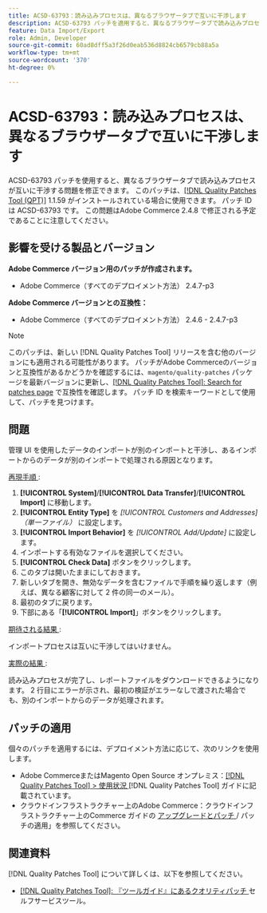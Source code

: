 ```yaml
---
title: ACSD-63793：読み込みプロセスは、異なるブラウザータブで互いに干渉します
description: ACSD-63793 パッチを適用すると、異なるブラウザータブで読み込みプロセスが互いに干渉するAdobe Commerceの問題を修正できます。
feature: Data Import/Export
role: Admin, Developer
source-git-commit: 60ad8dff5a3f26d0eab536d8824cb6579cb88a5a
workflow-type: tm+mt
source-wordcount: '370'
ht-degree: 0%

---
```



# ACSD-63793：読み込みプロセスは、異なるブラウザータブで互いに干渉します

ACSD-63793 パッチを使用すると、異なるブラウザータブで読み込みプロセスが互いに干渉する問題を修正できます。 このパッチは、[[!DNL Quality Patches Tool (QPT)]](/help/tools/quality-patches-tool/quality-patches-tool-to-self-serve-quality-patches.md) 1.1.59 がインストールされている場合に使用できます。 パッチ ID は ACSD-63793 です。 この問題はAdobe Commerce 2.4.8 で修正される予定であることに注意してください。

## 影響を受ける製品とバージョン

**Adobe Commerce バージョン用のパッチが作成されます。**

* Adobe Commerce（すべてのデプロイメント方法） 2.4.7-p3

**Adobe Commerce バージョンとの互換性：**

* Adobe Commerce（すべてのデプロイメント方法） 2.4.6 - 2.4.7-p3

>[!NOTE]
>
>このパッチは、新しい [!DNL Quality Patches Tool] リリースを含む他のバージョンにも適用される可能性があります。 パッチがAdobe Commerceのバージョンと互換性があるかどうかを確認するには、`magento/quality-patches` パッケージを最新バージョンに更新し、[[!DNL Quality Patches Tool]: Search for patches page](https://experienceleague.adobe.com/tools/commerce-quality-patches/index.html) で互換性を確認します。 パッチ ID を検索キーワードとして使用して、パッチを見つけます。

## 問題

管理 UI を使用したデータのインポートが別のインポートと干渉し、あるインポートからのデータが別のインポートで処理される原因となります。

<u> 再現手順 </u>:

1. **[!UICONTROL System]**/**[!UICONTROL Data Transfer]**/**[!UICONTROL Import]** に移動します。
1. **[!UICONTROL Entity Type]** を *[!UICONTROL Customers and Addresses]（単一ファイル）* に設定します。
1. **[!UICONTROL Import Behavior]** を *[!UICONTROL Add/Update]* に設定します。
1. インポートする有効なファイルを選択してください。
1. **[!UICONTROL Check Data]** ボタンをクリックします。
1. このタブは開いたままにしておきます。
1. 新しいタブを開き、無効なデータを含むファイルで手順を繰り返します（例えば、異なる顧客に対して 2 件の同一のメール）。
1. 最初のタブに戻ります。
1. 下部にある「**[!UICONTROL Import]**」ボタンをクリックします。

<u> 期待される結果 </u>:

インポートプロセスは互いに干渉してはいけません。

<u> 実際の結果 </u>:

読み込みプロセスが完了し、レポートファイルをダウンロードできるようになります。 2 行目にエラーが示され、最初の検証がエラーなしで渡された場合でも、別のインポートからのデータが処理されます。

## パッチの適用

個々のパッチを適用するには、デプロイメント方法に応じて、次のリンクを使用します。

* Adobe CommerceまたはMagento Open Source オンプレミス：[[!DNL Quality Patches Tool] > 使用状況 ](/help/tools/quality-patches-tool/usage.md)[!DNL Quality Patches Tool] ガイドに記載されています。
* クラウドインフラストラクチャー上のAdobe Commerce：クラウドインフラストラクチャー上のCommerce ガイドの [ アップグレードとパッチ ](https://experienceleague.adobe.com/docs/commerce-cloud-service/user-guide/develop/upgrade/apply-patches.html)/ パッチの適用」を参照してください。

## 関連資料

[!DNL Quality Patches Tool] について詳しくは、以下を参照してください。

* [[!DNL Quality Patches Tool]: 『ツールガイド』にあるクオリティパッチ ](/help/tools/quality-patches-tool/quality-patches-tool-to-self-serve-quality-patches.md) セルフサービスツール。

